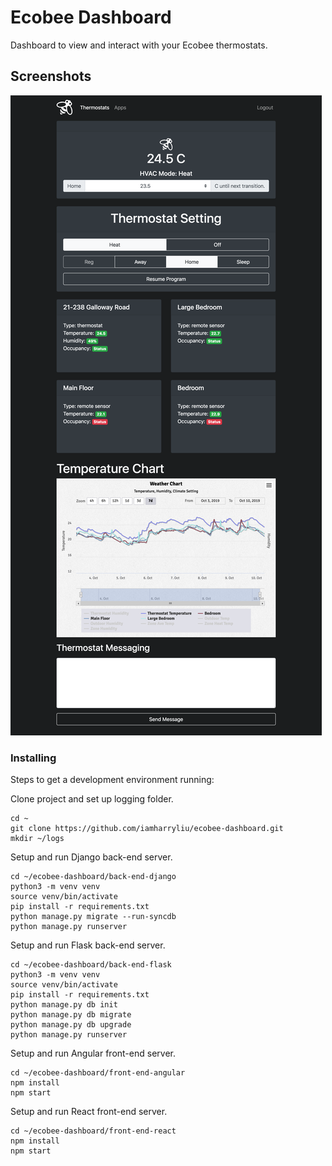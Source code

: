 # Ecobee Dashboard
Dashboard to view and interact with your Ecobee thermostats.

## Screenshots
![Screenshot](images/demo.png)

### 

### Installing
Steps to get a development environment running:

Clone project and set up logging folder.
```
cd ~
git clone https://github.com/iamharryliu/ecobee-dashboard.git
mkdir ~/logs
```

Setup and run Django back-end server.
```
cd ~/ecobee-dashboard/back-end-django
python3 -m venv venv
source venv/bin/activate
pip install -r requirements.txt
python manage.py migrate --run-syncdb
python manage.py runserver
```

Setup and run Flask back-end server.
```
cd ~/ecobee-dashboard/back-end-flask
python3 -m venv venv
source venv/bin/activate
pip install -r requirements.txt
python manage.py db init
python manage.py db migrate
python manage.py db upgrade
python manage.py runserver
```

Setup and run Angular front-end server.
```
cd ~/ecobee-dashboard/front-end-angular
npm install
npm start
```

Setup and run React front-end server.
```
cd ~/ecobee-dashboard/front-end-react
npm install
npm start
```
